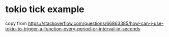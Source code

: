 # tokio tick example
copy from https://stackoverflow.com/questions/66863385/how-can-i-use-tokio-to-trigger-a-function-every-period-or-interval-in-seconds
